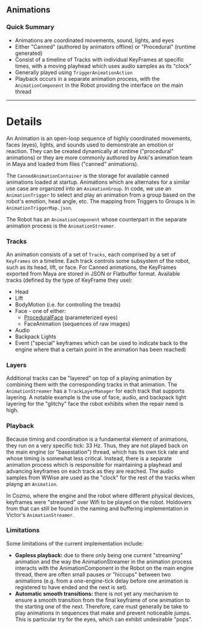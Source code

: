 ## Animations

### Quick Summary

* Animations are coordinated movements, sound, lights, and eyes
* Either "Canned" (authored by animators offline) or "Procedural" (runtime generated)
* Consist of a timeline of Tracks with individual KeyFrames at specific times, with a moving playhead which uses audio samples as its "clock"
* Generally played using `TriggerAnimationAction`
* Playback occurs in a separate animation process, with the `AnimationComponent` in the Robot providing the interface on the main thread

---

# Details

An Animation is an open-loop sequence of highly coordinated movements, faces (eyes), lights, and sounds used to demonstrate an emotion or reaction. They can be created dynamically at runtime ("procedural" animations) or they are more commonly authored by Anki's animation team in Maya and loaded from files ("canned" animations). 

The `CannedAnimationContainer` is the storage for available canned animations loaded at startup. Animations which are alternates for a similar use case are organized into an `AnimationGroup`. In code, we use an `AnimationTrigger` to select and play an animation from a group based on the robot's emotion, head angle, etc. The mapping from Triggers to Groups is in `AnimationTriggerMap.json`.

The Robot has an `AnimationComponent` whose counterpart in the separate animation process is the `AnimationStreamer`.

### Tracks
An animation consists of a set of `Tracks`, each comprised by a set of `KeyFrames` on a timeline. Each track controls some subsystem of the robot, such as its head, lift, or face. For Canned animations, the KeyFrames exported from Maya are stored in JSON or Flatbuffer format. Available tracks (defined by the type of KeyFrame they use):

* Head
* Lift
* BodyMotion (i.e. for controlling the treads)
* Face - one of either:
  - [ProceduralFace](proceduralFace.md) (parameterized eyes)
  - FaceAnimation (sequences of raw images)
* Audio
* Backpack Lights
* Event ("special" keyframes which can be used to indicate back to the engine where that a certain point in the animation has been reached)

### Layers
Additional tracks can be "layered" on top of a playing animation by combining them with the corresponding tracks in that animation. The `AnimationStreamer` has a `TrackLayerManager` for each track that supports layering. A notable example is the use of face, audio, and backpack light layering for the "glitchy" face the robot exhibits when the repair need is high.

### Playback
Because timing and coordination is a fundamental element of animations, they run on a very specific tick: 33 Hz. Thus, they are not played back on the main engine (or "basestation") thread, which has its own tick rate and whose timing is somewhat less critical. Instead, there is a separate animation process which is responsible for maintaining a playhead and advancing keyframes on each track as they are reached. The audio samples from WWise are used as the "clock" for the rest of the tracks when playng an `Animation`.

In Cozmo, where the engine and the robot where different physical devices, keyframes were "streamed" over Wifi to be played on the robot. Holdovers from that can still be found in the naming and buffering implementation in Victor's `AnimationStreamer`. 

### Limitations
Some limitations of the current implementation include:

 * **Gapless playback:** due to there only being one current "streaming" animation and the way the AnimationStreamer in the animation process interacts with the AnimationComponent in the Robot on the main engine thread, there are often small pauses or "hiccups" between two animations (e.g. from a one-engine-tick delay before one animation is registered to have ended and the next is set). 
 * **Automatic smooth transitions:** there is not yet any mechanism to ensure a smooth transition from the final keyframe of one animation to the starting one of the next. Therefore, care must generally be take to play animations in sequences that make and prevent noticeable jumps. This is particular try for the eyes, which can exhibit undesirable "pops".